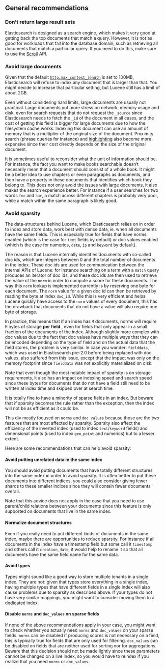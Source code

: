 ## General recommendations

### Don’t return large result sets

Elasticsearch is designed as a search engine, which makes it very good at getting back the top documents that match a query. However, it is not as good for workloads that fall into the database domain, such as retrieving all documents that match a particular query. If you need to do this, make sure to use the [Scroll](search-request-scroll.html "Scroll") API.

### Avoid large documents

Given that the default [`http.max_context_length`](modules-http.html "HTTP") is set to 100MB, Elasticsearch will refuse to index any document that is larger than that. You might decide to increase that particular setting, but Lucene still has a limit of about 2GB.

Even without considering hard limits, large documents are usually not practical. Large documents put more stress on network, memory usage and disk, even for search requests that do not request the `_source` since Elasticsearch needs to fetch the `_id` of the document in all cases, and the cost of getting this field is bigger for large documents due to how the filesystem cache works. Indexing this document can use an amount of memory that is a multiplier of the original size of the document. Proximity search (phrase queries for instance) and [highlighting](search-request-highlighting.html "Highlighting") also become more expensive since their cost directly depends on the size of the original document.

It is sometimes useful to reconsider what the unit of information should be. For instance, the fact you want to make books searchable doesn’t necesarily mean that a document should consist of a whole book. It might be a better idea to use chapters or even paragraphs as documents, and then have a property in these documents that identifies which book they belong to. This does not only avoid the issues with large documents, it also makes the search experience better. For instance if a user searches for two words `foo` and `bar`, a match across different chapters is probably very poor, while a match within the same paragraph is likely good.

### Avoid sparsity

The data-structures behind Lucene, which Elasticsearch relies on in order to index and store data, work best with dense data, ie. when all documents have the same fields. This is especially true for fields that have norms enabled (which is the case for `text` fields by default) or doc values enabled (which is the case for numerics, `date`, `ip` and `keyword` by default).

The reason is that Lucene internally identifies documents with so-called doc ids, which are integers between 0 and the total number of documents in the index. These doc ids are used for communication between the internal APIs of Lucene: for instance searching on a term with a `match` query produces an iterator of doc ids, and these doc ids are then used to retrieve the value of the `norm` in order to compute a score for these documents. The way this `norm` lookup is implemented currently is by reserving one byte for each document. The `norm` value for a given doc id can then be retrieved by reading the byte at index `doc_id`. While this is very efficient and helps Lucene quickly have access to the `norm` values of every document, this has the drawback that documents that do not have a value will also require one byte of storage.

In practice, this means that if an index has `M` documents, norms will require `M` bytes of storage **per field** , even for fields that only appear in a small fraction of the documents of the index. Although slightly more complex with doc values due to the fact that doc values have multiple ways that they can be encoded depending on the type of field and on the actual data that the field stores, the problem is very similar. In case you wonder: `fielddata`, which was used in Elasticsearch pre-2.0 before being replaced with doc values, also suffered from this issue, except that the impact was only on the memory footprint since `fielddata` was not explicitly materialized on disk.

Note that even though the most notable impact of sparsity is on storage requirements, it also has an impact on indexing speed and search speed since these bytes for documents that do not have a field still need to be written at index time and skipped over at search time.

It is totally fine to have a minority of sparse fields in an index. But beware that if sparsity becomes the rule rather than the exception, then the index will not be as efficient as it could be.

This div mostly focused on `norms` and `doc values` because those are the two features that are most affected by sparsity. Sparsity also affect the efficiency of the inverted index (used to index `text`/`keyword` fields) and dimensional points (used to index `geo_point` and numerics) but to a lesser extent.

Here are some recommendations that can help avoid sparsity:

#### Avoid putting unrelated data in the same index

You should avoid putting documents that have totally different structures into the same index in order to avoid sparsity. It is often better to put these documents into different indices, you could also consider giving fewer shards to these smaller indices since they will contain fewer documents overall.

Note that this advice does not apply in the case that you need to use parent/child relations between your documents since this feature is only supported on documents that live in the same index.

#### Normalize document structures

Even if you really need to put different kinds of documents in the same index, maybe there are opportunities to reduce sparsity. For instance if all documents in the index have a timestamp field but some call it `timestamp` and others call it `creation_date`, it would help to rename it so that all documents have the same field name for the same data.

#### Avoid types

Types might sound like a good way to store multiple tenants in a single index. They are not: given that types store everything in a single index, having multiple types that have different fields in a single index will also cause problems due to sparsity as described above. If your types do not have very similar mappings, you might want to consider moving them to a dedicated index.

#### Disable `norms` and `doc_values` on sparse fields

If none of the above recommendations apply in your case, you might want to check whether you actually need `norms` and `doc_values` on your sparse fields. `norms` can be disabled if producing scores is not necessary on a field, this is typically true for fields that are only used for filtering. `doc_values` can be disabled on fields that are neither used for sorting nor for aggregations. Beware that this decision should not be made lightly since these parameters cannot be changed on a live index, so you would have to reindex if you realize that you need `norms` or `doc_values`.
